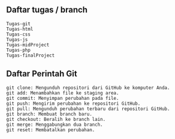 ## Daftar tugas / branch

    Tugas-git
    Tugas-html
    Tugas-css
    Tugas-js
    Tugas-midProject
    Tugas-php
    Tugas-finalProject

## Daftar Perintah Git
    
    git clone: Mengunduh repositori dari GitHub ke komputer Anda.
    git add: Menambahkan file ke staging area.
    git commit: Menyimpan perubahan pada file.
    git push: Mengirim perubahan ke repositori GitHub.
    git pull: Mengunduh perubahan terbaru dari repositori GitHub.
    git branch: Membuat branch baru.
    git checkout: Beralih ke branch lain.
    git merge: Menggabungkan dua branch.
    git reset: Membatalkan perubahan.
